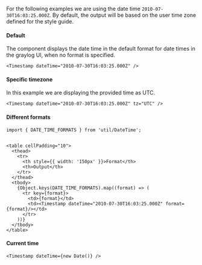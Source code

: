 For the following examples we are using the date time `2010-07-30T16:03:25.000Z`.
By default, the output will be based on the user time zone defined for the style guide.

#### Default

The component displays the date time in the default format for date times in the graylog UI, when no format is specified.

```tsx
<Timestamp dateTime="2010-07-30T16:03:25.000Z" />
```

#### Specific timezone

In this example we are displaying the provided time as UTC. 

```tsx
<Timestamp dateTime="2010-07-30T16:03:25.000Z" tz="UTC" />
```

#### Different formats

```tsx
import { DATE_TIME_FORMATS } from 'util/DateTime';


<table cellPadding="10">
  <thead>
    <tr>
      <th style={{ width: '150px' }}>Format</th>
      <th>Output</th>
    </tr>
  </thead>
  <tbody>
    {Object.keys(DATE_TIME_FORMATS).map((format) => (
      <tr key={format}>
        <td>{format}</td>
        <td><Timestamp dateTime="2010-07-30T16:03:25.000Z" format={format}/></td>
      </tr>
    ))}
  </tbody>
</table>
```

#### Current time
```tsx
<Timestamp dateTime={new Date()} />
```